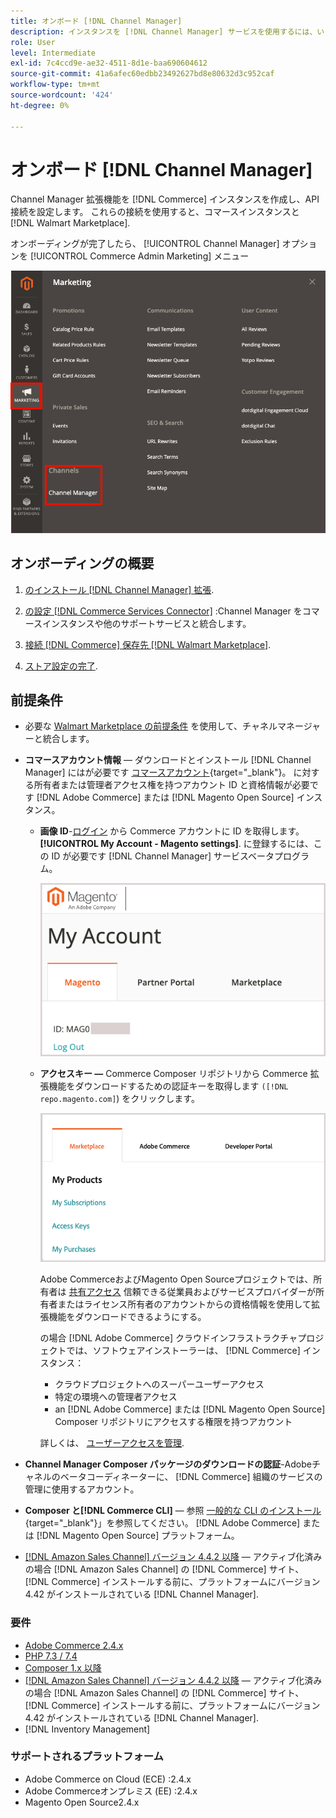 ```yaml
---
title: オンボード [!DNL Channel Manager]
description: インスタンスを [!DNL Channel Manager] サービスを使用するには、いくつかのオンボーディング手順を完了します。
role: User
level: Intermediate
exl-id: 7c4ccd9e-ae32-4511-8d1e-baa690604612
source-git-commit: 41a6afec60edbb23492627bd8e80632d3c952caf
workflow-type: tm+mt
source-wordcount: '424'
ht-degree: 0%

---
```



# オンボード [!DNL Channel Manager]

Channel Manager 拡張機能を [!DNL Commerce] インスタンスを作成し、API 接続を設定します。 これらの接続を使用すると、コマースインスタンスと [!DNL Walmart Marketplace].

オンボーディングが完了したら、 [!UICONTROL Channel Manager] オプションを [!UICONTROL Commerce Admin Marketing] メニュー

![[!DNL Channel Manager] 管理ビューのオプション](assets/channel-manager-admin-view.png)

## オンボーディングの概要

1. [のインストール [!DNL Channel Manager] 拡張](install.md).

1. [の設定 [!DNL Commerce Services Connector]](connect.md) :Channel Manager をコマースインスタンスや他のサポートサービスと統合します。

1. [接続 [!DNL Commerce] 保存先 [!DNL Walmart Marketplace]](connect.md).

1. [ストア設定の完了](complete-store-setup.md).

## 前提条件

- 必要な [Walmart Marketplace の前提条件](walmart-prerequisites.md) を使用して、チャネルマネージャーと統合します。

- **コマースアカウント情報** — ダウンロードとインストール [!DNL Channel Manager] にはが必要です [コマースアカウント](https://docs.magento.com/user-guide/magento/magento-account.html){target=&quot;_blank&quot;}。 に対する所有者または管理者アクセス権を持つアカウント ID と資格情報が必要です [!DNL Adobe Commerce] または [!DNL Magento Open Source] インスタンス。

   - **画像 ID**-[ログイン](https://account.magento.com/customer/account/login/) から Commerce アカウントに ID を取得します。 **[!UICONTROL My Account - Magento settings]**. に登録するには、この ID が必要です [!DNL Channel Manager] サービスベータプログラム。

      ![[!DNL MAGEID] コマースアカウント設定で](assets/mageid-my-commerce-account.png)

   - **アクセスキー —** Commerce Composer リポジトリから Commerce 拡張機能をダウンロードするための認証キーを取得します `([!DNL repo.magento.com]`) をクリックします。

      ![[!UICONTROL Commerce Marketplace access keys]](assets/commerce-marketplace-access-keys.png)

      Adobe CommerceおよびMagento Open Sourceプロジェクトでは、所有者は [共有アクセス](https://docs.magento.com/user-guide/magento/magento-account-share.html) 信頼できる従業員およびサービスプロバイダーが所有者またはライセンス所有者のアカウントからの資格情報を使用して拡張機能をダウンロードできるようにする。

      の場合 [!DNL Adobe Commerce] クラウドインフラストラクチャプロジェクトでは、ソフトウェアインストーラーは、 [!DNL Commerce] インスタンス：

      - クラウドプロジェクトへのスーパーユーザーアクセス
      - 特定の環境への管理者アクセス
      - an [!DNL Adobe Commerce] または [!DNL Magento Open Source] Composer リポジトリにアクセスする権限を持つアカウント

      詳しくは、 [ユーザーアクセスを管理](https://devdocs.magento.com/cloud/project/user-admin.html).


- **Channel Manager Composer パッケージのダウンロードの認証**-Adobeチャネルのベータコーディネーターに、 [!DNL Commerce] 組織のサービスの管理に使用するアカウント。
- **Composer と[!DNL Commerce CLI]**  — 参照 [一般的な CLI のインストール](https://devdocs.magento.com/extensions/install/){target=&quot;_blank&quot;}」を参照してください。 [!DNL Adobe Commerce] または [!DNL Magento Open Source] プラットフォーム。
- [[!DNL Amazon Sales Channel] バージョン 4.4.2 以降](https://experienceleague.adobe.com/docs/commerce-channels/amazon/release-notes.html) — アクティブ化済みの場合 [!DNL Amazon Sales Channel] の [!DNL Commerce] サイト、 [!DNL Commerce] インストールする前に、プラットフォームにバージョン 4.42 がインストールされている [!DNL Channel Manager].

### 要件

- [Adobe Commerce 2.4.x](https://devdocs.magento.com/release/released-versions.html)
- [PHP 7.3 / 7.4](https://devdocs.magento.com/guides/v2.4/install-gde/prereq/php-settings.html)
- [Composer 1.x 以降](https://devdocs.magento.com/cloud/reference/cloud-composer.html)
- [[!DNL Amazon Sales Channel] バージョン 4.4.2 以降](https://experienceleague.adobe.com/docs/commerce-channels/amazon/release-notes.html) — アクティブ化済みの場合 [!DNL Amazon Sales Channel] の [!DNL Commerce] サイト、 [!DNL Commerce] インストールする前に、プラットフォームにバージョン 4.42 がインストールされている [!DNL Channel Manager].
- [!DNL Inventory Management]


### サポートされるプラットフォーム

- Adobe Commerce on Cloud (ECE) :2.4.x
- Adobe Commerceオンプレミス (EE) :2.4.x
- Magento Open Source2.4.x
